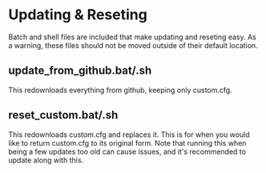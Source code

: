 # Updating & Reseting

Batch and shell files are included that make updating and reseting easy. As a warning, these files should not be moved outside of their default location.

## update_from_github.bat/.sh

This redownloads everything from github, keeping only custom.cfg.

## reset_custom.bat/.sh

This redownloads custom.cfg and replaces it. This is for when you would like to return custom.cfg to its original form. Note that running this when being a few updates too old can cause issues, and it's recommended to update along with this.
